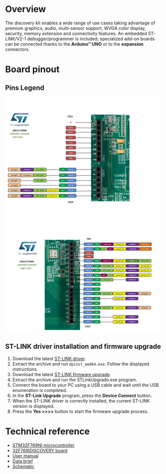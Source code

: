 # Overview

The discovery kit enables a wide range of use cases taking advantage of
premium graphics, audio, multi-sensor support, WVGA color display,
security, memory extension and connectivity features. An embedded
ST-LINK/V2-1 debugger/programmer is included; specialized add-on boards
can be connected thanks to the **Arduino™ UNO** or to the **expansion**
connectors.

# Board pinout

## Pins Legend

![](disco_f769ni_arduinoleft_v3.png)
![](disco_f769ni_arduinoright_v3.png)

## ST-LINK driver installation and firmware upgrade

1. Download the latest [ST-LINK driver](https://www.st.com/en/development-tools/stsw-link009.html).
2. Extract the archive and run `dpinst_amd64.exe`. Follow the displayed instructions.
3. Download the latest [ST-LINK firmware upgrade](https://www.st.com/en/development-tools/stsw-link007.html).
4. Extract the archive and run the STLinkUpgrade.exe program.
5. Connect the board to your PC using a USB cable and wait until the USB enumeration is completed.
6. In the **ST-Link Upgrade** program, press the **Device Connect** button.
7. When the ST-LINK driver is correctly installed, the current ST-LINK version is displayed.
8. Press the **Yes >>>>** button to start the firmware upgrade process.

# Technical reference

- [STM32F769NI microcontroller](https://www.st.com/en/microcontrollers-microprocessors/stm32f769ni.html)
- [32F769IDISCOVERY board](https://www.st.com/en/evaluation-tools/32f769idiscovery.html)
- [User manual](https://www.st.com/resource/en/user_manual/um2033-discovery-kit-with-stm32f769ni-mcu-stmicroelectronics.pdf)
- [Data brief](https://www.st.com/resource/en/data_brief/32f769idiscovery.pdf)
- [Schematic](https://www.st.com/resource/en/schematic_pack/mb1225-f769i-b01_schematic.pdf)
